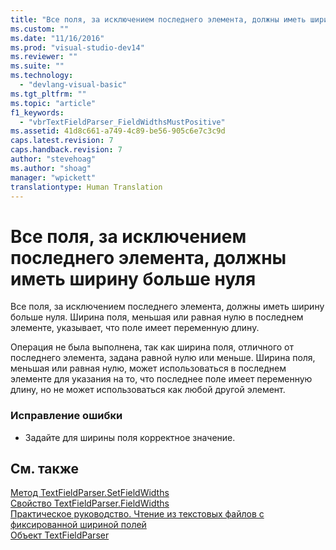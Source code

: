 ```yaml
---
title: "Все поля, за исключением последнего элемента, должны иметь ширину больше нуля | Microsoft Docs"
ms.custom: ""
ms.date: "11/16/2016"
ms.prod: "visual-studio-dev14"
ms.reviewer: ""
ms.suite: ""
ms.technology: 
  - "devlang-visual-basic"
ms.tgt_pltfrm: ""
ms.topic: "article"
f1_keywords: 
  - "vbrTextFieldParser_FieldWidthsMustPositive"
ms.assetid: 41d8c661-a749-4c89-be56-905c6e7c3c9d
caps.latest.revision: 7
caps.handback.revision: 7
author: "stevehoag"
ms.author: "shoag"
manager: "wpickett"
translationtype: Human Translation
---
```

# Все поля, за исключением последнего элемента, должны иметь ширину больше нуля
Все поля, за исключением последнего элемента, должны иметь ширину больше нуля. Ширина поля, меньшая или равная нулю в последнем элементе, указывает, что поле имеет переменную длину.  
  
 Операция не была выполнена, так как ширина поля, отличного от последнего элемента, задана равной нулю или меньше. Ширина поля, меньшая или равная нулю, может использоваться в последнем элементе для указания на то, что последнее поле имеет переменную длину, но не может использоваться как любой другой элемент.  
  
### Исправление ошибки  
  
-   Задайте для ширины поля корректное значение.  
  
## См. также  
 [Метод TextFieldParser.SetFieldWidths](http://msdn.microsoft.com/ru-ru/958fed9f-e0f3-4fc5-83b4-386156bdf036)   
 [Свойство TextFieldParser.FieldWidths](http://msdn.microsoft.com/ru-ru/c6985360-60c6-494e-89e7-43b6b73f2597)   
 [Практическое руководство. Чтение из текстовых файлов с фиксированной шириной полей](../../visual-basic/developing-apps/programming/drives-directories-files/how-to-read-from-fixed-width-text-files.md)   
 [Объект TextFieldParser](../../visual-basic/language-reference/objects/textfieldparser-object.md)